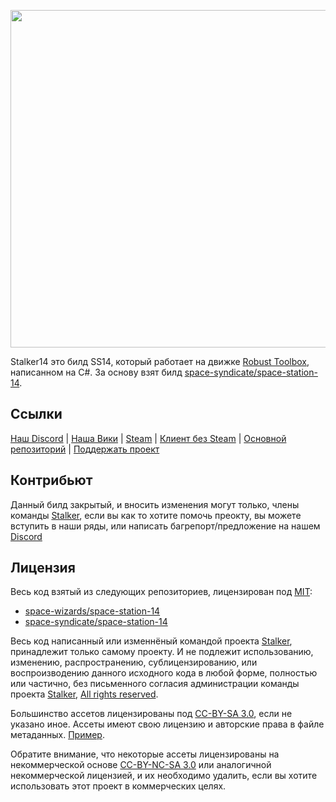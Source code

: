 
<p align="center"> <img alt="Space Station 14" width="1320" height="540" src="https://github.com/stalker14-project/stalker14/blob/master/Resources/Textures/Logo/logo-stalker.png" /></p>

Stalker14 это билд SS14, который работает на движке [Robust Toolbox](https://github.com/space-wizards/RobustToolbox), написанном на C#.
За основу взят билд [space-syndicate/space-station-14](https://github.com/space-syndicate/space-station-14).

## Ссылки

[Наш Discord](https://discord.gg/pu6DEPGjsN) | [Наша Вики](https://wiki.station14.ru) | [Steam](https://store.steampowered.com/app/1255460/Space_Station_14/) | [Клиент без Steam](https://spacestation14.io/about/nightlies/) | [Основной репозиторий](https://github.com/stalker14-project/stalker14) | [Поддержать проект](https://boosty.to/stalkerss14)

## Контрибьют

Данный билд закрытый, и вносить изменения могут только, члены команды [Stalker](https://github.com/stalker14-project), если вы как то хотите помочь преокту, вы можете вступить в наши ряды, или написать багрепорт/предложение на нашем [Discord](https://discord.gg/pu6DEPGjsN)

## Лицензия

Весь код взятый из следующих репозиториев, лицензирован под [MIT](https://github.com/stalker14-project/stalker14/blob/master/LICENSE.TXT):
- [space-wizards/space-station-14](https://github.com/space-wizards/space-station-14)
- [space-syndicate/space-station-14](https://github.com/space-syndicate/space-station-14)

Весь код написанный или изменнёный командой проекта [Stalker](https://github.com/stalker14-project), принадлежит только самому проекту. И не подлежит использованию, изменению, распространению, сублицензированию,
или воспроизводению данного исходного кода в любой форме, полностью или частично, без письменного согласия администрации команды проекта [Stalker](https://github.com/stalker14-project), [All rights reserved](https://github.com/stalker14-project/stalker14/blob/master/LICENSE.TXT).

Большинство ассетов лицензированы под [CC-BY-SA 3.0](https://creativecommons.org/licenses/by-sa/3.0/), если не указано иное. Ассеты имеют свою лицензию и авторские права в файле метаданных. [Пример](https://github.com/space-syndicate/space-station-14/blob/master/Resources/Textures/Objects/Tools/crowbar.rsi/meta.json).

Обратите внимание, что некоторые ассеты лицензированы на некоммерческой основе [CC-BY-NC-SA 3.0](https://creativecommons.org/licenses/by-nc-sa/3.0/) или аналогичной некоммерческой лицензией, и их необходимо удалить, если вы хотите использовать этот проект в коммерческих целях.
